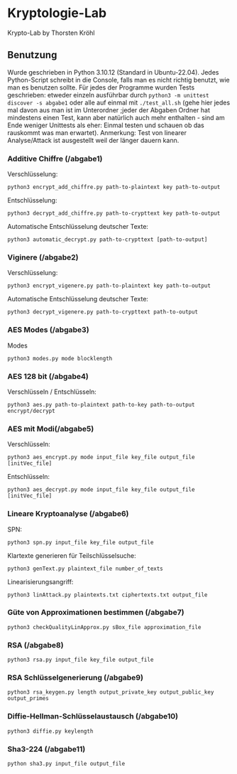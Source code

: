 # Kryptologie-Lab
Krypto-Lab by Thorsten Kröhl

## Benutzung
Wurde geschrieben in Python 3.10.12 (Standard in Ubuntu-22.04).
Jedes Python-Script schreibt in die Console, falls man es nicht richtig benutzt, wie man es benutzen sollte.
Für jedes der Programme wurden Tests geschrieben:
etweder einzeln ausführbar durch `python3 -m unittest discover -s abgabe1`
oder alle auf einmal mit `./test_all.sh` (gehe hier jedes mal davon aus man ist im Unterordner
;jeder der Abgaben Ordner hat mindestens einen Test, kann aber natürlich auch mehr enthalten - sind am Ende weniger Unittests als eher: Einmal testen und schauen ob das rauskommt was man erwartet).
Anmerkung: Test von linearer Analyse/Attack ist ausgestellt weil der länger dauern kann.


### Additive Chiffre (/abgabe1)

Verschlüsselung:

`python3 encrypt_add_chiffre.py path-to-plaintext key path-to-output`

Entschlüsselung:

`python3 decrypt_add_chiffre.py path-to-crypttext key path-to-output`

Automatische Entschlüsselung deutscher Texte:

`python3 automatic_decrypt.py path-to-crypttext [path-to-output]`

### Viginere (/abgabe2)

Verschlüsselung:

`python3 encrypt_vigenere.py path-to-plaintext key path-to-output`

Automatische Entschlüsselung deutscher Texte:

`python3 decrypt_vigenere.py path-to-crypttext path-to-output`

### AES Modes (/abgabe3)

Modes

`python3 modes.py mode blocklength`

### AES 128 bit (/abgabe4)

Verschlüsseln / Entschlüsseln:

`python3 aes.py path-to-plaintext path-to-key path-to-output encrypt/decrypt`

### AES mit Modi(/abgabe5)

Verschlüsseln:

`python3 aes_encrypt.py mode input_file key_file output_file [initVec_file]`

Entschlüsseln:

`python3 aes_decrypt.py mode input_file key_file output_file [initVec_file]`

### Lineare Kryptoanalyse (/abgabe6)

SPN:

`python3 spn.py input_file key_file output_file`

Klartexte generieren für Teilschlüsselsuche:

`python3 genText.py plaintext_file number_of_texts`

Linearisierungsangriff:

`python3 linAttack.py plaintexts.txt ciphertexts.txt output_file`

### Güte von Approximationen bestimmen (/abgabe7)

`python3 checkQualityLinApprox.py sBox_file approximation_file`

### RSA (/abgabe8)

`python3 rsa.py input_file key_file output_file`

### RSA Schlüsselgenerierung (/abgabe9)

`python3 rsa_keygen.py length output_private_key output_public_key output_primes`

### Diffie-Hellman-Schlüsselaustausch (/abgabe10)

`python3 diffie.py keylength`

### Sha3-224 (/abgabe11)

`python sha3.py input_file output_file`
